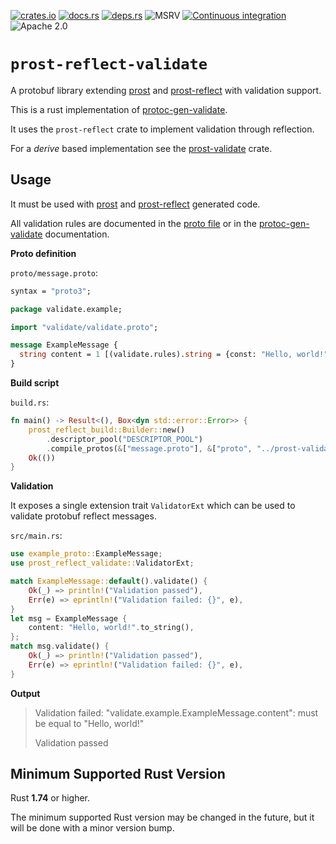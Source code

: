 [![crates.io](https://img.shields.io/crates/v/prost-reflect-validate.svg)](https://crates.io/crates/prost-reflect-validate/)
[![docs.rs](https://docs.rs/prost-reflect-validate/badge.svg)](https://docs.rs/prost-reflect-validate/)
[![deps.rs](https://deps.rs/crate/prost-reflect-validate/0.2.1/status.svg)](https://deps.rs/crate/prost-reflect-validate)
![MSRV](https://img.shields.io/badge/rustc-1.74+-blue.svg)
[![Continuous integration](https://github.com/linka-cloud/prost-validate/actions/workflows/ci_reflect.yml/badge.svg)](https://github.com/linka-cloud/prost-validate/actions/workflows/ci_reflect.yml)
![Apache 2.0](https://img.shields.io/badge/license-Apache2.0-blue.svg)

# `prost-reflect-validate`

A protobuf library extending [prost](https://github.com/tokio-rs/prost)
and [prost-reflect](https://github.com/andrewhickman/prost-reflect) with validation support.

This is a rust implementation of [protoc-gen-validate](https://github.com/bufbuild/protoc-gen-validate).

It uses the `prost-reflect` crate to implement validation through reflection.

For a *derive* based implementation see the [prost-validate](../prost-validate/README.md) crate.

## Usage

It must be used with [prost](https://github.com/tokio-rs/prost) 
and [prost-reflect](https://github.com/andrewhickman/prost-reflect) generated code.

All validation rules are documented in the [proto file](../prost-validate-types/proto/validate/validate.proto) 
or in the [protoc-gen-validate](https://github.com/bufbuild/protoc-gen-validate/blob/v1.1.0/README.md#constraint-rules) documentation.

**Proto definition**

`proto/message.proto`:

```protobuf
syntax = "proto3";

package validate.example;

import "validate/validate.proto";

message ExampleMessage {
  string content = 1 [(validate.rules).string = {const: "Hello, world!"}];
}
```

**Build script**

`build.rs`:

```rust no_run
fn main() -> Result<(), Box<dyn std::error::Error>> {
    prost_reflect_build::Builder::new()
        .descriptor_pool("DESCRIPTOR_POOL")
        .compile_protos(&["message.proto"], &["proto", "../prost-validate-types/proto"])?;
    Ok(())
}
```

**Validation**

It exposes a single extension trait `ValidatorExt` which can be used to validate protobuf reflect messages.

`src/main.rs`:

```rust
use example_proto::ExampleMessage;
use prost_reflect_validate::ValidatorExt;

match ExampleMessage::default().validate() {
    Ok(_) => println!("Validation passed"),
    Err(e) => eprintln!("Validation failed: {}", e),
}
let msg = ExampleMessage {
    content: "Hello, world!".to_string(),
};
match msg.validate() {
    Ok(_) => println!("Validation passed"),
    Err(e) => eprintln!("Validation failed: {}", e),
}
```

**Output**

> Validation failed: "validate.example.ExampleMessage.content": must be equal to "Hello, world!"
>
> Validation passed


## Minimum Supported Rust Version

Rust **1.74** or higher.

The minimum supported Rust version may be changed in the future, but it will be
done with a minor version bump.
